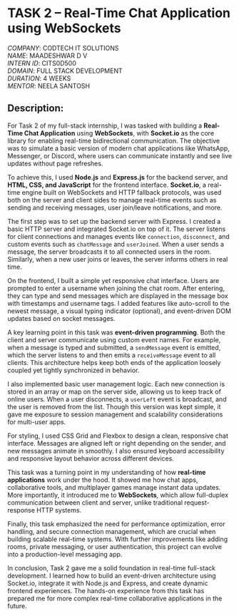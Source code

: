 # TASK 2 – Real-Time Chat Application using WebSockets

*COMPANY*: CODTECH IT SOLUTIONS  
*NAME*: MAADESHWAR D V  
*INTERN ID*: CITS0D500  
*DOMAIN*: FULL STACK DEVELOPMENT  
*DURATION*: 4 WEEKS  
*MENTOR*: NEELA SANTOSH  

## Description:

For Task 2 of my full-stack internship, I was tasked with building a **Real-Time Chat Application** using **WebSockets**, with **Socket.io** as the core library for enabling real-time bidirectional communication. The objective was to simulate a basic version of modern chat applications like WhatsApp, Messenger, or Discord, where users can communicate instantly and see live updates without page refreshes.

To achieve this, I used **Node.js** and **Express.js** for the backend server, and **HTML, CSS, and JavaScript** for the frontend interface. **Socket.io**, a real-time engine built on WebSockets and HTTP fallback protocols, was used both on the server and client sides to manage real-time events such as sending and receiving messages, user join/leave notifications, and more.

The first step was to set up the backend server with Express. I created a basic HTTP server and integrated Socket.io on top of it. The server listens for client connections and manages events like `connection`, `disconnect`, and custom events such as `chatMessage` and `userJoined`. When a user sends a message, the server broadcasts it to all connected users in the room. Similarly, when a new user joins or leaves, the server informs others in real time.

On the frontend, I built a simple yet responsive chat interface. Users are prompted to enter a username when joining the chat room. After entering, they can type and send messages which are displayed in the message box with timestamps and username tags. I added features like auto-scroll to the newest message, a visual typing indicator (optional), and event-driven DOM updates based on socket messages.

A key learning point in this task was **event-driven programming**. Both the client and server communicate using custom event names. For example, when a message is typed and submitted, a `sendMessage` event is emitted, which the server listens to and then emits a `receiveMessage` event to all clients. This architecture helps keep both ends of the application loosely coupled yet tightly synchronized in behavior.

I also implemented basic user management logic. Each new connection is stored in an array or map on the server side, allowing us to keep track of online users. When a user disconnects, a `userLeft` event is broadcast, and the user is removed from the list. Though this version was kept simple, it gave me exposure to session management and scalability considerations for multi-user apps.

For styling, I used CSS Grid and Flexbox to design a clean, responsive chat interface. Messages are aligned left or right depending on the sender, and new messages animate in smoothly. I also ensured keyboard accessibility and responsive layout behavior across different devices.

This task was a turning point in my understanding of how **real-time applications** work under the hood. It showed me how chat apps, collaborative tools, and multiplayer games manage instant data updates. More importantly, it introduced me to **WebSockets**, which allow full-duplex communication between client and server, unlike traditional request-response HTTP systems.

Finally, this task emphasized the need for performance optimization, error handling, and secure connection management, which are crucial when building scalable real-time systems. With further improvements like adding rooms, private messaging, or user authentication, this project can evolve into a production-level messaging app.

In conclusion, Task 2 gave me a solid foundation in real-time full-stack development. I learned how to build an event-driven architecture using Socket.io, integrate it with Node.js and Express, and create dynamic frontend experiences. The hands-on experience from this task has prepared me for more complex real-time collaborative applications in the future.


